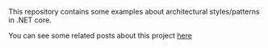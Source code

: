 This repository contains some examples about architectural styles/patterns in .NET core.

You can see some related posts about this project [here](https://espumita.org/archives/)